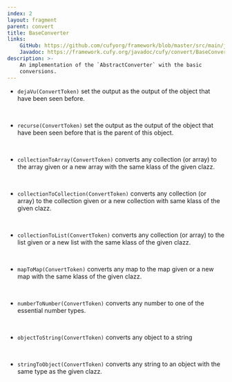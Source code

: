 ```yaml
---
index: 2
layout: fragment
parent: convert
title: BaseConverter
links:
    GitHub: https://github.com/cufyorg/framework/blob/master/src/main/java/cufy/convert/BaseConverter.java
    Javadoc: https://framework.cufy.org/javadoc/cufy/convert/BaseConverter.html
description: >-
    An implementation of the `AbstractConverter` with the basic
    conversions.
---
```


- `dejaVu(ConvertToken)` set the output as the output of the object
that have been seen before.
<br>

- `recurse(ConvertToken)` set the output as the output of the object
that have been seen before that is the parent of this object.
<br>

- `collectionToArray(ConvertToken)` converts any collection (or array)
to the array given or a new array with the same klass of the given
clazz.
<br>

- `collectionToCollection(ConvertToken)` converts any collection (or
array) to the collection given or a new collection with same klass of
the given clazz.
<br>

- `collectionToList(ConvertToken)` converts any collection (or array)
to the list given or a new list with the same klass of the given clazz.
<br>

- `mapToMap(ConvertToken)` converts any map to the map given or a new
map with the same klass of the given clazz.
<br>

- `numberToNumber(ConvertToken)` converts any number to one of the
essential number types.
<br>

- `objectToString(ConvertToken)` converts any object to a string
<br>

- `stringToObject(ConvertToken)` converts any string to an object with
the same type as the given clazz.
<br>
